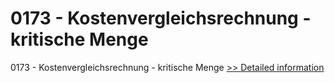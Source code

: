 # 0173 - Kostenvergleichsrechnung - kritische Menge
0173 - Kostenvergleichsrechnung - kritische Menge
[>> Detailed information](https://secure.shareit.com/shareit/product.html?productid=301003794&affiliateid=200057808)